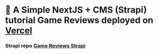 # 🚀 A Simple NextJS + CMS (Strapi) tutorial Game Reviews deployed on [Vercel](https://nextjs-game-reviews.vercel.app/)

### Strapi repo [Game Reviews Strapi](https://github.com/liabilityquek/nextjs-tutorial-strapi-cms)
